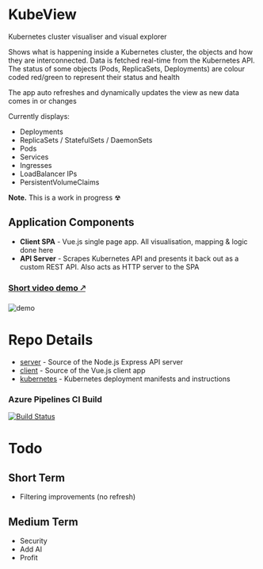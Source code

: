 # KubeView
Kubernetes cluster visualiser and visual explorer

Shows what is happening inside a Kubernetes cluster, the objects and how they are interconnected. Data is fetched real-time from the Kubernetes API. The status of some objects (Pods, ReplicaSets, Deployments) are colour coded red/green to represent their status and health

The app auto refreshes and dynamically updates the view as new data comes in or changes

Currently displays:
- Deployments
- ReplicaSets / StatefulSets / DaemonSets
- Pods
- Services
- Ingresses
- LoadBalancer IPs
- PersistentVolumeClaims

**Note.** This is a work in progress ☢

## Application Components
- **Client SPA** - Vue.js single page app. All visualisation, mapping & logic done here
- **API Server** - Scrapes Kubernetes API and presents it back out as a custom REST API. Also acts as HTTP server to the SPA

### [Short video demo 🡕 ](https://www.youtube.com/watch?v=ukF6aLIUu58)

![demo](https://user-images.githubusercontent.com/14982936/53201465-0311e780-361c-11e9-96ad-f627e903ad1a.png)


# Repo Details
- [server](./server) - Source of the Node.js Express API server
- [client](./client) - Source of the Vue.js client app
- [kubernetes](./kubernetes) - Kubernetes deployment manifests and instructions

### Azure Pipelines CI Build
[![Build Status](https://dev.azure.com/bencoleman/Experiments/_apis/build/status/Build%20KubeView?branchName=master)](https://dev.azure.com/bencoleman/Experiments/_build/latest?definitionId=53&branchName=master)


# Todo 
## Short Term
- Filtering improvements (no refresh)

## Medium Term
- Security
- Add AI
- Profit